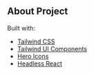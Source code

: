 ## About Project

Built with:

- [Tailwind CSS](https://tailwindcss.com)
- [Tailwind UI Components](https://tailwindui.com)
- [Hero Icons](https://heroicons.com/)
- [Headless React](https://headlessui.com/)

